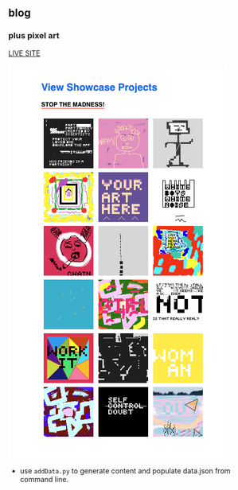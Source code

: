 ## blog
### plus pixel art

[LIVE SITE](https://blog.mattheweq.com)

![ALT:preview](preview.png)

- use `addData.py` to generate content and populate data.json from command line.
